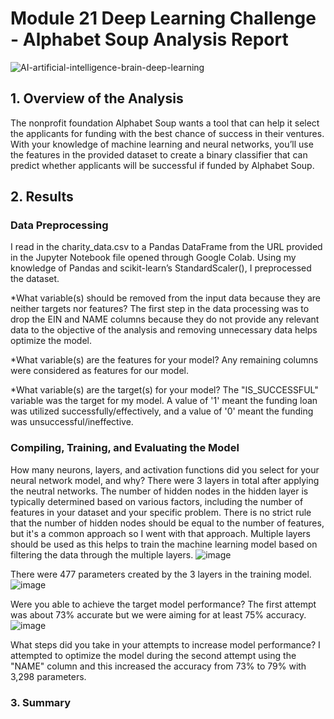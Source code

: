 # Module 21 Deep Learning Challenge - Alphabet Soup Analysis Report 

 ![AI-artificial-intelligence-brain-deep-learning](https://github.com/CBURKHARDT47/deep-learning-challenge/assets/128064003/7b908228-7830-42ca-a7ce-d4af0deff47c)



## 1. Overview of the Analysis
The nonprofit foundation Alphabet Soup wants a tool that can help it select the applicants for funding with the best chance of success in their ventures. With your knowledge of machine learning and neural networks, you’ll use the features in the provided dataset to create a binary classifier that can predict whether applicants will be successful if funded by Alphabet Soup.

## 2. Results

### Data Preprocessing
I read in the charity_data.csv to a Pandas DataFrame from the URL provided in the Jupyter Notebook file opened through Google Colab. Using my knowledge of Pandas and scikit-learn’s StandardScaler(), I preprocessed the dataset. 

*What variable(s) should be removed from the input data because they are neither targets nor features?
The first step in the data processing was to drop the EIN and NAME columns because they do not provide any relevant data to the objective of the analysis and removing unnecessary data helps optimize the model.

*What variable(s) are the features for your model?
Any remaining columns were considered as features for our model. 

*What variable(s) are the target(s) for your model? 
The "IS_SUCCESSFUL" variable was the target for my model. A value of '1' meant the funding loan was utilized successfully/effectively, and a value of '0' meant the funding was unsuccessful/ineffective. 

### Compiling, Training, and Evaluating the Model
How many neurons, layers, and activation functions did you select for your neural network model, and why?
There were 3 layers in total after applying the neutral networks. The number of hidden nodes in the hidden layer is typically determined based on various factors, including the number of features in your dataset and your specific problem. There is no strict rule that the number of hidden nodes should be equal to the number of features, but it's a common approach so I went with that approach. Multiple layers should be used as this helps to train the machine learning model based on filtering the data through the multiple layers. 
![image](https://github.com/CBURKHARDT47/deep-learning-challenge/assets/128064003/6ac13979-5a28-4a88-b8eb-0dd48b4a6768)


There were 477 parameters created by the 3 layers in the training model. 
![image](https://github.com/CBURKHARDT47/deep-learning-challenge/assets/128064003/21238164-cb8d-4d4b-b2e7-e1f718155a83)


Were you able to achieve the target model performance?
The first attempt was about 73% accurate but we were aiming for at least 75% accuracy. 
![image](https://github.com/CBURKHARDT47/deep-learning-challenge/assets/128064003/9957a9f7-69a2-40df-9e3c-fdc752a79a72)


What steps did you take in your attempts to increase model performance?
I attempted to optimize the model during the second attempt using the "NAME" column and this increased the accuracy from 73% to 79% with 3,298 parameters.


### 3. Summary
